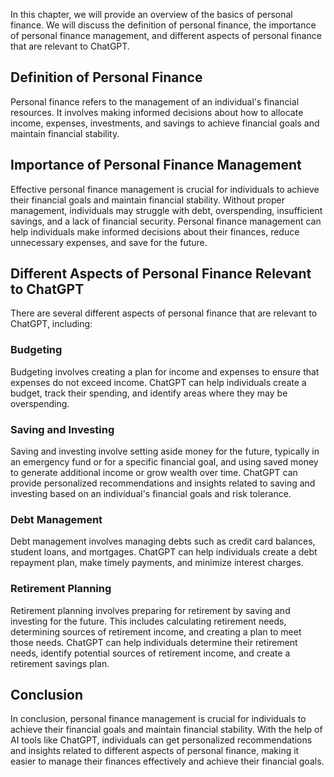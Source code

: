 
In this chapter, we will provide an overview of the basics of personal finance. We will discuss the definition of personal finance, the importance of personal finance management, and different aspects of personal finance that are relevant to ChatGPT.

Definition of Personal Finance
------------------------------

Personal finance refers to the management of an individual's financial resources. It involves making informed decisions about how to allocate income, expenses, investments, and savings to achieve financial goals and maintain financial stability.

Importance of Personal Finance Management
-----------------------------------------

Effective personal finance management is crucial for individuals to achieve their financial goals and maintain financial stability. Without proper management, individuals may struggle with debt, overspending, insufficient savings, and a lack of financial security. Personal finance management can help individuals make informed decisions about their finances, reduce unnecessary expenses, and save for the future.

Different Aspects of Personal Finance Relevant to ChatGPT
---------------------------------------------------------

There are several different aspects of personal finance that are relevant to ChatGPT, including:

### Budgeting

Budgeting involves creating a plan for income and expenses to ensure that expenses do not exceed income. ChatGPT can help individuals create a budget, track their spending, and identify areas where they may be overspending.

### Saving and Investing

Saving and investing involve setting aside money for the future, typically in an emergency fund or for a specific financial goal, and using saved money to generate additional income or grow wealth over time. ChatGPT can provide personalized recommendations and insights related to saving and investing based on an individual's financial goals and risk tolerance.

### Debt Management

Debt management involves managing debts such as credit card balances, student loans, and mortgages. ChatGPT can help individuals create a debt repayment plan, make timely payments, and minimize interest charges.

### Retirement Planning

Retirement planning involves preparing for retirement by saving and investing for the future. This includes calculating retirement needs, determining sources of retirement income, and creating a plan to meet those needs. ChatGPT can help individuals determine their retirement needs, identify potential sources of retirement income, and create a retirement savings plan.

Conclusion
----------

In conclusion, personal finance management is crucial for individuals to achieve their financial goals and maintain financial stability. With the help of AI tools like ChatGPT, individuals can get personalized recommendations and insights related to different aspects of personal finance, making it easier to manage their finances effectively and achieve their financial goals.

